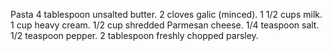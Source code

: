 Pasta
4 tablespoon unsalted butter.
2 cloves galic (minced).
1 1/2 cups milk.
1 cup heavy cream.
1/2 cup shredded Parmesan cheese.
1/4 teaspoon salt.
1/2 teaspoon pepper.
2 tablespoon freshly chopped parsley.